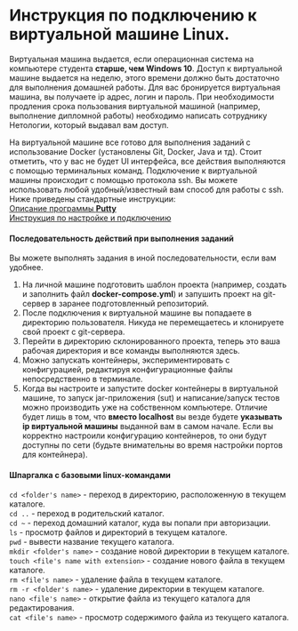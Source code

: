 # Инструкция по подключению к виртуальной машине Linux.

Виртуальная машина выдается, если операционная система на компьютере студента **старше, чем Windows 10**. Доступ к виртуальной машине выдается на неделю, этого времени должно быть достаточно для выполнения домашней работы. Для вас бронируется виртуальная машина, вы получаете ip адрес, логин и пароль. При необходимости продления срока пользования виртуальной машиной (например, выполнение дипломной работы) необходимо написать сотруднику Нетологии, который выдавал вам доступ.

На виртуальной машине все готово для выполнения заданий с использование Docker (установлены Git, Docker, Java и тд). Стоит отметить, что у вас не будет UI интерфейса, все действия выполняются с помощью терминальных команд.
Подключение к виртуальной машины происходит с помощью протокола ssh. Вы можете использовать любой удобный/известный вам способ для работы с ssh. Ниже приведены стандартные инструкции:  
[Описание программы **Putty**](https://timeweb.com/ru/help/display/DOC/PuTTY)  
[Инструкция по настройке и подключению](https://timeweb.com/ru/community/articles/vse-o-putty-ustanovka-nastroyka-osnovnye-komandy)  

#### Последовательность действий при выполнения заданий
Вы можете выполнять задания в иной последовательности, если вам удобнее.
1. На личной машине подготовить шаблон проекта (например, создать и заполнить файл **docker-compose.yml**) и запушить проект на git-сервер в заранее подготовленный репозиторий.
2. После подключения к виртуальной машине вы попадаете в директорию пользователя. Никуда не перемещаетесь и клонируете свой проект с git-сервера.
3. Перейти в директорию склонированного проекта, теперь это ваша рабочая директория и все команды выполняются здесь.
4. Можно запускать контейнеры, экспериментировать с конфигурацией, редактируя конфигурационные файлы непосредственно в терминале.
5. Когда вы настроите и запустите docker контейнеры в виртуальной машине, то запуск jar-приложения (sut) и написание/запуск тестов можно производить уже на собственном компьютере. Отличие будет лишь в том, что **вместо localhost** вы везде будете **указывать ip виртуальной машины** выданной вам в самом начале. Если вы корректно настроили конфигурацию контейнеров, то они будут доступны по сети (будьте внимательны во время настройки портов для контейнера). 

#### Шпаргалка с базовыми linux-командами
`cd <folder's name>` - переход в директорию, расположенную в текущем каталоге.  
`cd ..` - переход в родительский каталог.  
`cd ~` - переход домашний каталог, куда вы попали при авторизации.  
`ls` - просмотр файлов и директорий в текущем каталоге.  
`pwd` - вывести название текущего каталога.  
`mkdir <folder's name>` - создание новой директории в текущем каталоге.  
`touch <file's name with extension>` - создание нового файла в текущем каталоге.  
`rm <file's name>` - удаление файла в текущем каталоге.  
`rm -r <folder's name>` - удаление директории в текущем каталоге.  
`nano <file's name>` - открытие файла из текущего каталога для редактирования.  
`cat <file's name>` - просмотр содержимого файла из текущего каталога.
